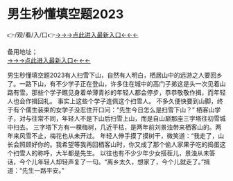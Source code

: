 # 男生秒懂填空题2023
👉/观/看/入/口👉<a href="https://8h6e.com ">→→→点此进入最新入口←←←</a>
   

备用地址；  
<a href="https://6h8k.top ">→→→点此进入最新入口←←←</a>

男生秒懂填空题2023有人扫雪下山，自然有人明白，栖居山中的远游之人要回乡了。一路下山，有不少学子正在登山，许多住在城中的高门子弟这是头一次见着山路有雪。那些个学子瞧见身着单薄青衫的年轻人都会停步，恭恭敬敬作揖，而年轻人也会作揖回礼。
事实上这些个学子连佩这个扫雪人。
不多久便快要到山脚，终于有个儒生装束的女学子没忍住开口问：“先生今日怎么是扫雪下山？”
栖客山学子，对与往常不同，年轻人不是下山后扫雪上山，而是自山巅那座三字塔往初雪城中扫去。
三字塔下方有一棵梅树，几近干枯，是两年前刘景浊带来栖客山的。两年来风雪不止，梅花也从未开过。
年轻人伸手摸了摸树干，微笑道：“我走了，山长会照顾好你的。我希望等我再回栖客山时，你又成了那个偷人家果子吃的捣蛋这个扫雪人的称呼，大半都是先生。
以往也有不少少年少女搭茬儿，景浊从未答话，今个儿年轻人却轻声复了一句。“离乡太久，想家了，今个儿就走了。”揖道：“先生一路平安。”

